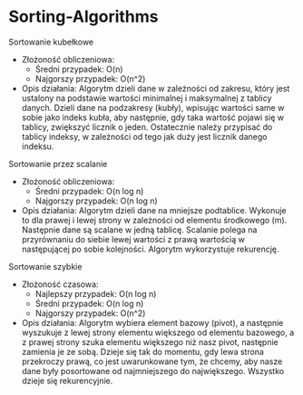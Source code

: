 # Sorting-Algorithms

Sortowanie kubełkowe
- Złożoność obliczeniowa:
  - Średni przypadek: O(n)
  - Najgorszy przypadek: O(n^2)
- Opis działania: Algorytm dzieli dane w zależności od zakresu, który jest ustalony na podstawie wartości minimalnej i maksymalnej z tablicy danych. Dzieli dane na podzakresy (kubły), wpisując wartości same w sobie jako indeks kubła, aby następnie, gdy taka wartość pojawi się w tablicy, zwiększyć licznik o jeden. Ostatecznie należy przypisać do tablicy indeksy, w zależności od tego jak duży jest licznik danego indeksu.

Sortowanie przez scalanie
- Złożoność obliczeniowa:
  - Średni przypadek: O(n log n)
  - Najgorszy przypadek: O(n log n)
- Opis działania: Algorytm dzieli dane na mniejsze podtablice. Wykonuje to dla prawej i lewej strony w zależności od elementu środkowego (m). Następnie dane są scalane w jedną tablicę. Scalanie polega na przyrównaniu do siebie lewej wartości z prawą wartością w następującej po sobie kolejności. Algorytm wykorzystuje rekurencję.

Sortowanie szybkie
- Złożoność czasowa:
  - Najlepszy przypadek: O(n log n)
  - Średni przypadek: O(n log n)
  - Najgorszy przypadek: O(n^2)
- Opis działania: Algorytm wybiera element bazowy (pivot), a następnie wyszukuje z lewej strony elementu większego od elementu bazowego, a z prawej strony szuka elementu większego niż nasz pivot, następnie zamienia je ze sobą. Dzieje się tak do momentu, gdy lewa strona przekroczy prawą, co jest uwarunkowane tym, że chcemy, aby nasze dane były posortowane od najmniejszego do największego. Wszystko dzieje się rekurencyjnie.
